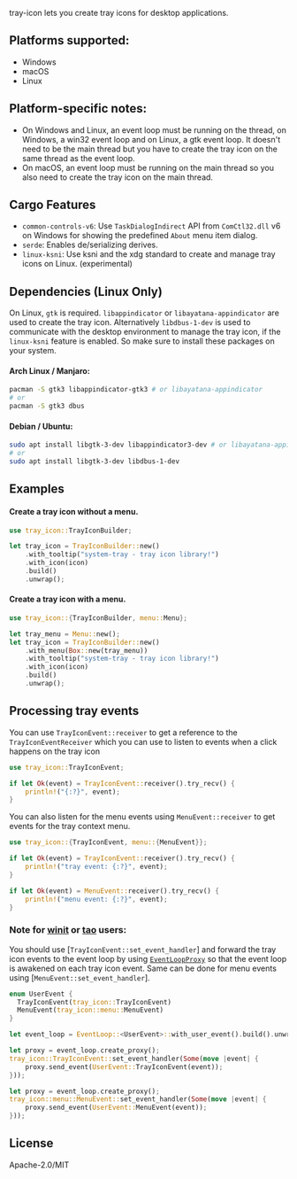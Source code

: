 tray-icon lets you create tray icons for desktop applications.

## Platforms supported:

- Windows
- macOS
- Linux

## Platform-specific notes:

- On Windows and Linux, an event loop must be running on the thread, on Windows, a win32 event loop and on Linux, a gtk event loop. It doesn't need to be the main thread but you have to create the tray icon on the same thread as the event loop.
- On macOS, an event loop must be running on the main thread so you also need to create the tray icon on the main thread.

## Cargo Features

- `common-controls-v6`: Use `TaskDialogIndirect` API from `ComCtl32.dll` v6 on Windows for showing the predefined `About` menu item dialog.
- `serde`: Enables de/serializing derives.
- `linux-ksni`: Use ksni and the xdg standard to create and manage tray icons on Linux. (experimental)

## Dependencies (Linux Only)

On Linux, `gtk` is required. `libappindicator` or `libayatana-appindicator` are used to create the tray icon. Alternatively `libdbus-1-dev` is used to communicate with the desktop environment to manage the tray icon, if the `linux-ksni` feature is enabled. So make sure to install these packages on your system.

#### Arch Linux / Manjaro:

```sh
pacman -S gtk3 libappindicator-gtk3 # or libayatana-appindicator
# or
pacman -S gtk3 dbus
```

#### Debian / Ubuntu:

```sh
sudo apt install libgtk-3-dev libappindicator3-dev # or libayatana-appindicator3-dev
# or
sudo apt install libgtk-3-dev libdbus-1-dev
```

## Examples

#### Create a tray icon without a menu.

```rs
use tray_icon::TrayIconBuilder;

let tray_icon = TrayIconBuilder::new()
    .with_tooltip("system-tray - tray icon library!")
    .with_icon(icon)
    .build()
    .unwrap();
```

#### Create a tray icon with a menu.

```rs
use tray_icon::{TrayIconBuilder, menu::Menu};

let tray_menu = Menu::new();
let tray_icon = TrayIconBuilder::new()
    .with_menu(Box::new(tray_menu))
    .with_tooltip("system-tray - tray icon library!")
    .with_icon(icon)
    .build()
    .unwrap();
```

## Processing tray events

You can use `TrayIconEvent::receiver` to get a reference to the `TrayIconEventReceiver`
which you can use to listen to events when a click happens on the tray icon

```rs
use tray_icon::TrayIconEvent;

if let Ok(event) = TrayIconEvent::receiver().try_recv() {
    println!("{:?}", event);
}
```

You can also listen for the menu events using `MenuEvent::receiver` to get events for the tray context menu.

```rs
use tray_icon::{TrayIconEvent, menu::{MenuEvent}};

if let Ok(event) = TrayIconEvent::receiver().try_recv() {
    println!("tray event: {:?}", event);
}

if let Ok(event) = MenuEvent::receiver().try_recv() {
    println!("menu event: {:?}", event);
}
```

### Note for [winit] or [tao] users:

You should use [`TrayIconEvent::set_event_handler`] and forward
the tray icon events to the event loop by using [`EventLoopProxy`]
so that the event loop is awakened on each tray icon event.
Same can be done for menu events using [`MenuEvent::set_event_handler`].

```rust
enum UserEvent {
  TrayIconEvent(tray_icon::TrayIconEvent)
  MenuEvent(tray_icon::menu::MenuEvent)
}

let event_loop = EventLoop::<UserEvent>::with_user_event().build().unwrap();

let proxy = event_loop.create_proxy();
tray_icon::TrayIconEvent::set_event_handler(Some(move |event| {
    proxy.send_event(UserEvent::TrayIconEvent(event));
}));

let proxy = event_loop.create_proxy();
tray_icon::menu::MenuEvent::set_event_handler(Some(move |event| {
    proxy.send_event(UserEvent::MenuEvent(event));
}));
```

[`EventLoopProxy`]: https://docs.rs/winit/latest/winit/event_loop/struct.EventLoopProxy.html
[winit]: https://docs.rs/winit
[tao]: https://docs.rs/tao

## License

Apache-2.0/MIT
